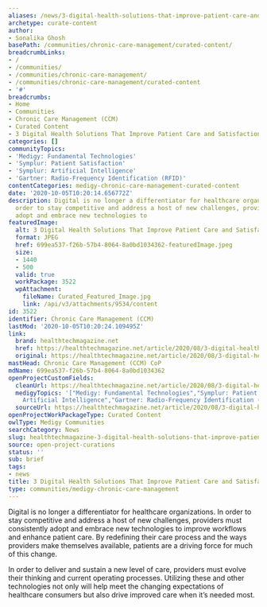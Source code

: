 ```yaml
---
aliases: /news/3-digital-health-solutions-that-improve-patient-care-and-satisfaction
archetype: curate-content
author:
- Sonalika Ghosh
basePath: /communities/chronic-care-management/curated-content/
breadcrumbLinks:
- /
- /communities/
- /communities/chronic-care-management/
- /communities/chronic-care-management/curated-content
- '#'
breadcrumbs:
- Home
- Communities
- Chronic Care Management (CCM)
- Curated Content
- 3 Digital Health Solutions That Improve Patient Care and Satisfaction
categories: []
communityTopics:
- 'Medigy: Fundamental Technologies'
- 'Symplur: Patient Satisfaction'
- 'Symplur: Artificial Intelligence'
- 'Gartner: Radio-Frequency Identification (RFID)'
contentCategories: medigy-chronic-care-management-curated-content
date: '2020-10-05T10:20:14.656772Z'
description: Digital is no longer a differentiator for healthcare organizations. In
  order to stay competitive and address a host of new challenges, providers must consistently
  adopt and embrace new technologies to
featuredImage:
  alt: 3 Digital Health Solutions That Improve Patient Care and Satisfaction
  format: JPEG
  href: 699ea537-f26b-57b4-8064-8a0bd1034362-featuredImage.jpeg
  size:
  - 1440
  - 500
  valid: true
  workPackage: 3522
  wpAttachment:
    fileName: Curated_Featured_Image.jpg
    link: /api/v3/attachments/9534/content
id: 3522
identifier: Chronic Care Management (CCM)
lastMod: '2020-10-05T10:20:24.109495Z'
link:
  brand: healthtechmagazine.net
  href: https://healthtechmagazine.net/article/2020/08/3-digital-health-solutions-improve-patient-care-and-satisfaction
  original: https://healthtechmagazine.net/article/2020/08/3-digital-health-solutions-improve-patient-care-and-satisfaction
mastHead: Chronic Care Management (CCM) CoP
mdName: 699ea537-f26b-57b4-8064-8a0bd1034362
openProjectCustomFields:
  cleanUrl: https://healthtechmagazine.net/article/2020/08/3-digital-health-solutions-improve-patient-care-and-satisfaction
  medigyTopics: '["Medigy: Fundamental Technologies","Symplur: Patient Satisfaction","Symplur:
    Artificial Intelligence","Gartner: Radio-Frequency Identification (RFID)"]'
  sourceUrl: https://healthtechmagazine.net/article/2020/08/3-digital-health-solutions-improve-patient-care-and-satisfaction
openProjectWorkPackageType: Curated Content
owlType: Medigy Communities
searchCategory: News
slug: healthtechmagazine-3-digital-health-solutions-that-improve-patient-care-and-satisfaction
source: open-project-curations
status: ''
sub: brief
tags:
- news
title: 3 Digital Health Solutions That Improve Patient Care and Satisfaction
type: communities/medigy-chronic-care-management
---
```


<p>Digital is no longer a differentiator for healthcare organizations. In order to stay competitive and address a host of new challenges, providers must consistently adopt and embrace new technologies to improve workflows and enhance patient care. By redefining their care process and the ways providers make themselves available, patients are a driving force for much of this change.&nbsp;</p><p>In order to deliver and sustain a new level of care, providers must evolve their thinking and current operating processes. Utilizing these and other technologies not only will help meet the changing expectations of healthcare consumers but also drive improved care when it’s needed most.</p>